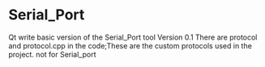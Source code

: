 # Serial_Port
Qt write basic version of the Serial_Port tool 
Version 0.1
There are protocol and protocol.cpp in the code;These are the custom protocols used in the project. not for Serial_port
